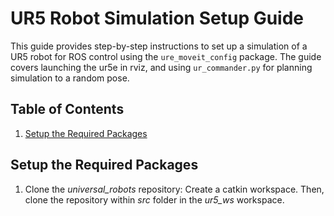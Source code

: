 # UR5 Robot Simulation Setup Guide

This guide provides step-by-step instructions to set up a simulation of a UR5 robot for ROS control using the `ure_moveit_config` package. The guide covers launching the ur5e in rviz, and using `ur_commander.py` for planning simulation to a random pose.

## Table of Contents
1. [Setup the Required Packages](#setup-the-required-packages)
<!--2. [Extract Calibration Information](#extract-calibration-information)
3. [Start the Robot Driver](#start-the-robot-driver)
4. [Using MoveIt! for Motion Planning](#using-moveit-for-motion-planning)
5. [Reference](#reference)
-->
## Setup the Required Packages

1. Clone the _universal_robots_ repository: Create a catkin workspace. Then, clone the repository within _src_ folder in the _ur5_ws_ workspace.
<!-------------------------------------------------------------------------------------------------------------------------------------------------------------------------------------------------------------------

1. Create a configuration with Robotiq gripper attached with UR5 robot:-

	* If not done already, clone the _universal_robots_ repository: Create a catkin workspace. Then, clone the repository within _src_ folder in the _ur5_ws_ workspace.
 	* Clone the robotiq repository.
		The robotiq repository hosted on the official account of ros-industrial Github organisation does not provide support for ROS noetic. However, a modified repository with required support is provided at https://github.com/jr-robotics/robotiq. 

```
git clone -b noetic-devel https://github.com/ros-industrial/universal_robot.git
```
```
git clone https://github.com/jr-robotics/robotiq.git
```
 

2. Combine the UR5 arm and the gripper using a URDF file.
3. Start a UR5 with gripper in Rviz
4. Control it with Rviz GUI as well as with terminal command line tool



References:
1. https://roboticscasual.com/ros-tutorial-how-to-create-a-moveit-config-for-the-ur5-and-a-gripper/
2. https://github.com/jr-robotics/robotiq-->

